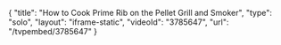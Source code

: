 {
    "title": "How to Cook Prime Rib on the Pellet Grill and Smoker",
    "type": "solo",
    "layout": "iframe-static",
    "videoId": "3785647",
    "url": "\/tvpembed\/3785647"
}
